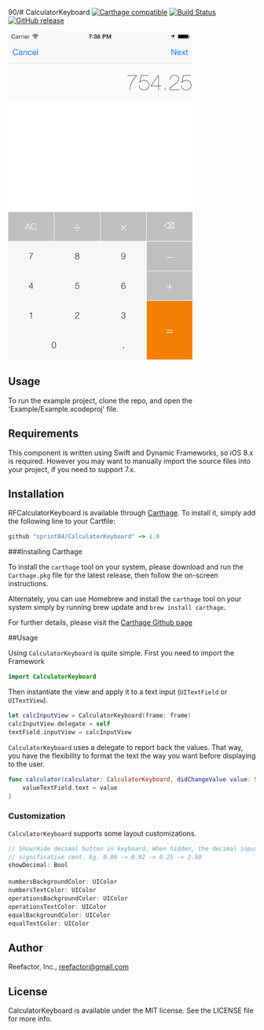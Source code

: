 90/# CalculatorKeyboard [![Carthage compatible](https://img.shields.io/badge/Carthage-compatible-4BC51D.svg?style=flat)](https://github.com/Carthage/Carthage) [![Build Status](https://travis-ci.org/sprint84/CalculatorKeyboard.svg?branch=master)](https://travis-ci.org/sprint84/CalculatorKeyboard) [![GitHub release](https://img.shields.io/badge/version-1.0.3-brightgreen.svg)]()

![CalculatorKeyboard Screenshot](./Screenshot.png?raw=true)

## Usage

To run the example project, clone the repo, and open the 'Example/Example.xcodeproj' file.

## Requirements

This component is written using Swift and Dynamic Frameworks, so iOS 8.x is required. However you may want to manually import the source files into your project, if you need to support 7.x.

## Installation

RFCalculatorKeyboard is available through [Carthage](https://github.com/Carthage/Carthage). To install
it, simply add the following line to your Cartfile:

```ruby
github "sprint84/CalculatorKeyboard" ~> 1.0
```

###Installing Carthage

To install the `carthage` tool on your system, please download and run the `Carthage.pkg` file for the latest release, then follow the on-screen instructions.

Alternately, you can use Homebrew and install the `carthage` tool on your system simply by running brew update and `brew install carthage`.

For further details, please visit the [Carthage Github page](https://github.com/Carthage/Carthage)

##Usage

Using `CalculatorKeyboard` is quite simple. First you need to import the Framework

```swift
import CalculatorKeyboard
```

Then instantiate the view and apply it to a text input (`UITextField` or `UITextView`).

```swift
let calcInputView = CalculatorKeyboard(frame: frame)
calcInputView.delegate = self
textField.inputView = calcInputView
```

`CalculatorKeyboard` uses a delegate to report back the values. That way, you have the flexibility to format the text the way you want before displaying to the user.

```swift
func calculator(calculator: CalculatorKeyboard, didChangeValue value: String) {
	valueTextField.text = value
}
```

### Customization
`CalculatorKeyboard` supports some layout customizations.

```swift
// Show/Hide decimal button in keyboard. When hidden, the decimal input begin from the least
// significative cent. Eg. 0.00 -> 0.02 -> 0.25 -> 2.50
showDecimal: Bool 

numbersBackgroundColor: UIColor
numbersTextColor: UIColor
operationsBackgroundColor: UIColor
operationsTextColor: UIColor
equalBackgroundColor: UIColor
equalTextColor: UIColor
```

## Author

Reefactor, Inc., reefactor@gmail.com

## License

CalculatorKeyboard is available under the MIT license. See the LICENSE file for more info.
